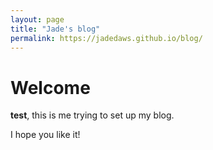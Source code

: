 ```yaml
---
layout: page
title: "Jade's blog"
permalink: https://jadedaws.github.io/blog/
---
```


# Welcome

**test**, this is me trying to set up my blog.

I hope you like it!